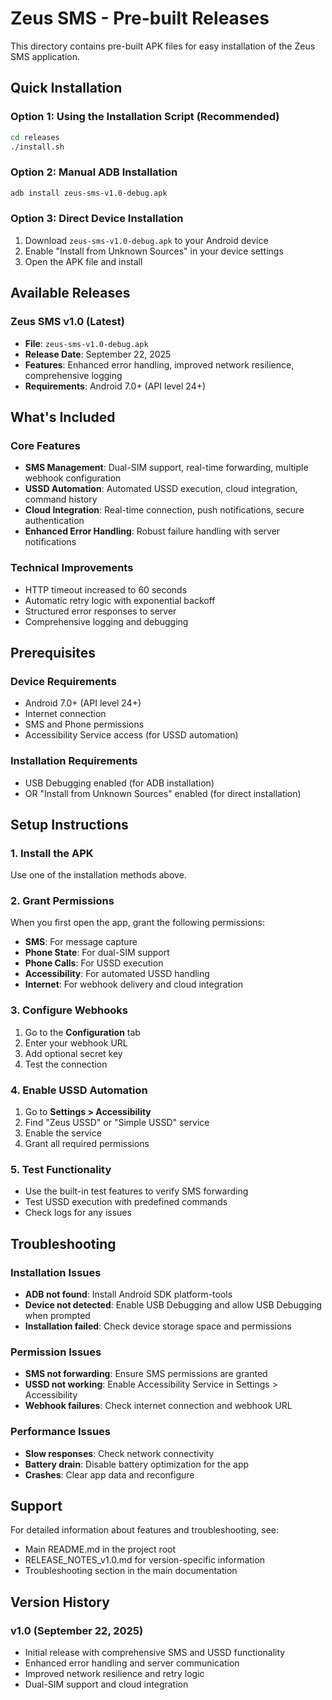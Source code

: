 # Zeus SMS - Pre-built Releases

This directory contains pre-built APK files for easy installation of the Zeus SMS application.

## Quick Installation

### Option 1: Using the Installation Script (Recommended)

```bash
cd releases
./install.sh
```

### Option 2: Manual ADB Installation

```bash
adb install zeus-sms-v1.0-debug.apk
```

### Option 3: Direct Device Installation

1. Download `zeus-sms-v1.0-debug.apk` to your Android device
2. Enable "Install from Unknown Sources" in your device settings
3. Open the APK file and install

## Available Releases

### Zeus SMS v1.0 (Latest)

- **File**: `zeus-sms-v1.0-debug.apk`
- **Release Date**: September 22, 2025
- **Features**: Enhanced error handling, improved network resilience, comprehensive logging
- **Requirements**: Android 7.0+ (API level 24+)

## What's Included

### Core Features

- **SMS Management**: Dual-SIM support, real-time forwarding, multiple webhook configuration
- **USSD Automation**: Automated USSD execution, cloud integration, command history
- **Cloud Integration**: Real-time connection, push notifications, secure authentication
- **Enhanced Error Handling**: Robust failure handling with server notifications

### Technical Improvements

- HTTP timeout increased to 60 seconds
- Automatic retry logic with exponential backoff
- Structured error responses to server
- Comprehensive logging and debugging

## Prerequisites

### Device Requirements

- Android 7.0+ (API level 24+)
- Internet connection
- SMS and Phone permissions
- Accessibility Service access (for USSD automation)

### Installation Requirements

- USB Debugging enabled (for ADB installation)
- OR "Install from Unknown Sources" enabled (for direct installation)

## Setup Instructions

### 1. Install the APK

Use one of the installation methods above.

### 2. Grant Permissions

When you first open the app, grant the following permissions:

- **SMS**: For message capture
- **Phone State**: For dual-SIM support
- **Phone Calls**: For USSD execution
- **Accessibility**: For automated USSD handling
- **Internet**: For webhook delivery and cloud integration

### 3. Configure Webhooks

1. Go to the **Configuration** tab
2. Enter your webhook URL
3. Add optional secret key
4. Test the connection

### 4. Enable USSD Automation

1. Go to **Settings > Accessibility**
2. Find "Zeus USSD" or "Simple USSD" service
3. Enable the service
4. Grant all required permissions

### 5. Test Functionality

- Use the built-in test features to verify SMS forwarding
- Test USSD execution with predefined commands
- Check logs for any issues

## Troubleshooting

### Installation Issues

- **ADB not found**: Install Android SDK platform-tools
- **Device not detected**: Enable USB Debugging and allow USB Debugging when prompted
- **Installation failed**: Check device storage space and permissions

### Permission Issues

- **SMS not forwarding**: Ensure SMS permissions are granted
- **USSD not working**: Enable Accessibility Service in Settings > Accessibility
- **Webhook failures**: Check internet connection and webhook URL

### Performance Issues

- **Slow responses**: Check network connectivity
- **Battery drain**: Disable battery optimization for the app
- **Crashes**: Clear app data and reconfigure

## Support

For detailed information about features and troubleshooting, see:

- Main README.md in the project root
- RELEASE_NOTES_v1.0.md for version-specific information
- Troubleshooting section in the main documentation

## Version History

### v1.0 (September 22, 2025)

- Initial release with comprehensive SMS and USSD functionality
- Enhanced error handling and server communication
- Improved network resilience and retry logic
- Dual-SIM support and cloud integration
